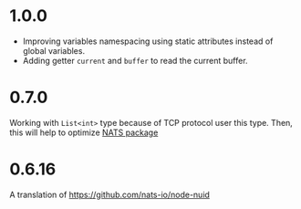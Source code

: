 # 1.0.0

- Improving variables namespacing using static attributes instead of global variables.
- Adding getter `current` and `buffer` to read the current buffer.

# 0.7.0

Working with `List<int>` type because of TCP protocol
user this type. Then, this will help to optimize
[NATS package](https://github.com/kranfix/dart-nats)

# 0.6.16

A translation of https://github.com/nats-io/node-nuid
